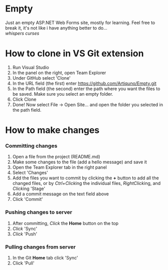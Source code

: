 # Empty

Just an empty ASP.NET Web Forms site, mostly for learning. Feel free to break it, it's not like i have anything better to do...  
*whispers curses*

# How to clone in VS Git extension

1. Run Visual Studio
2. In the panel on the right, open Team Explorer
3. Under GitHub select 'Clone'
4. In the URL field (the first) enter https://github.com/Artiquno/Empty.git
5. In the Path field (the second) enter the path where you want the files to be saved. Make sure you select an empty folder.
6. Click Clone
7. Done! Now select File -> Open Site... and open the folder you selected in the path field.

# How to make changes

### Committing changes

1. Open a file from the project (README.md)
2. Make some changes to the file (add a hello message) and save it
3. Open the Team Explorer tab in the right panel
4. Select 'Changes'
5. Add the files you want to commit by clicking the **+** button to add all the changed files, or by *Ctrl+Click*ing the individual files, *RightClick*ing, and *Click*ing 'Stage'
6. Add a commit message on the text field above
7. Click 'Commit'

### Pushing changes to server

1. After committing, *Click* the **Home** button on the top
2. *Click* 'Sync'
3. *Click* 'Push'

### Pulling changes from server

1. In the Git **Home** tab click 'Sync'
2. Click 'Pull'